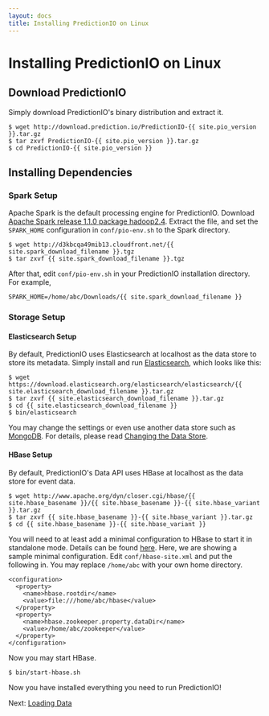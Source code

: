 ```yaml
---
layout: docs
title: Installing PredictionIO on Linux
---
```


# Installing PredictionIO on Linux

## Download PredictionIO

Simply download PredictionIO's binary distribution and extract it.

```
$ wget http://download.prediction.io/PredictionIO-{{ site.pio_version }}.tar.gz
$ tar zxvf PredictionIO-{{ site.pio_version }}.tar.gz
$ cd PredictionIO-{{ site.pio_version }}
```

## Installing Dependencies

### Spark Setup

Apache Spark is the default processing engine for PredictionIO. Download [Apache
Spark release 1.1.0 package hadoop2.4](http://spark.apache.org/downloads.html).
Extract the file, and set the `SPARK_HOME` configuration in `conf/pio-env.sh` to
the Spark directory.

```
$ wget http://d3kbcqa49mib13.cloudfront.net/{{ site.spark_download_filename }}.tgz
$ tar zxvf {{ site.spark_download_filename }}.tgz
```

After that, edit `conf/pio-env.sh` in your PredictionIO installation directory.
For example,

```
SPARK_HOME=/home/abc/Downloads/{{ site.spark_download_filename }}
```

### Storage Setup

#### Elasticsearch Setup

By default, PredictionIO uses Elasticsearch at localhost as the data store to
store its metadata. Simply install and run
[Elasticsearch](http://www.elasticsearch.org/), which looks like this:

```
$ wget https://download.elasticsearch.org/elasticsearch/elasticsearch/{{ site.elasticsearch_download_filename }}.tar.gz
$ tar zxvf {{ site.elasticsearch_download_filename }}.tar.gz
$ cd {{ site.elasticsearch_download_filename }}
$ bin/elasticsearch
```

You may change the settings or even use another data store such as
[MongoDB](http://www.mongodb.org/). For details, please read [Changing the Data
Store](config-datastore.html).

#### <a name="hbase"></a>HBase Setup

By default, PredictionIO's Data API uses HBase at localhost as the data store
for event data.

```
$ wget http://www.apache.org/dyn/closer.cgi/hbase/{{ site.hbase_basename }}/{{ site.hbase_basename }}-{{ site.hbase_variant }}.tar.gz
$ tar zxvf {{ site.hbase_basename }}-{{ site.hbase_variant }}.tar.gz
$ cd {{ site.hbase_basename }}-{{ site.hbase_variant }}
```

You will need to at least add a minimal configuration to HBase to start it in
standalone mode. Details can be found
[here](http://hbase.apache.org/book/quickstart.html). Here, we are showing a
sample minimal configuration. Edit `conf/hbase-site.xml` and put the following
in. You may replace `/home/abc` with your own home directory.

```
<configuration>
  <property>
    <name>hbase.rootdir</name>
    <value>file:///home/abc/hbase</value>
  </property>
  <property>
    <name>hbase.zookeeper.property.dataDir</name>
    <value>/home/abc/zookeeper</value>
  </property>
</configuration>
```

Now you may start HBase.

```
$ bin/start-hbase.sh
```

Now you have installed everything you need to run PredictionIO!

Next: [Loading Data](/dataapi.html)
